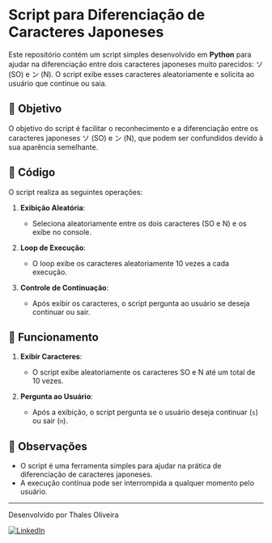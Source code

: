 # Script para Diferenciação de Caracteres Japoneses

Este repositório contém um script simples desenvolvido em **Python** para ajudar na diferenciação entre dois caracteres japoneses muito parecidos: ソ (SO) e ン (N). O script exibe esses caracteres aleatoriamente e solicita ao usuário que continue ou saia.

## 🎯 Objetivo

O objetivo do script é facilitar o reconhecimento e a diferenciação entre os caracteres japoneses ソ (SO) e ン (N), que podem ser confundidos devido à sua aparência semelhante.

## 📜 Código

O script realiza as seguintes operações:

1. **Exibição Aleatória**:
   - Seleciona aleatoriamente entre os dois caracteres (SO e N) e os exibe no console.

2. **Loop de Execução**:
   - O loop exibe os caracteres aleatoriamente 10 vezes a cada execução.

3. **Controle de Continuação**:
   - Após exibir os caracteres, o script pergunta ao usuário se deseja continuar ou sair.

## 🧩 Funcionamento

1. **Exibir Caracteres**:
   - O script exibe aleatoriamente os caracteres SO e N até um total de 10 vezes.

2. **Pergunta ao Usuário**:
   - Após a exibição, o script pergunta se o usuário deseja continuar (`s`) ou sair (`n`).


## 📌 Observações

- O script é uma ferramenta simples para ajudar na prática de diferenciação de caracteres japoneses.
- A execução contínua pode ser interrompida a qualquer momento pelo usuário.

---

Desenvolvido por Thales Oliveira

[![LinkedIn](https://img.shields.io/badge/-LinkedIn-blue?style=flat&logo=Linkedin&logoColor=white)](https://www.linkedin.com/in/devthalesoliveira/)
